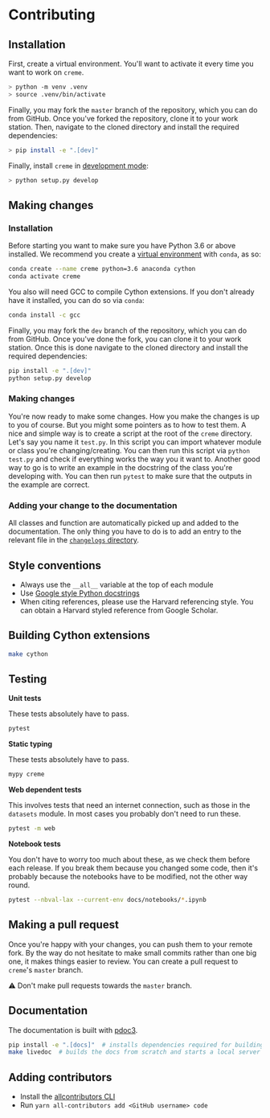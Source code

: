 # Contributing

## Installation

First, create a virtual environment. You'll want to activate it every time you want to work on `creme`.

```sh
> python -m venv .venv
> source .venv/bin/activate
```

Finally, you may fork the `master` branch of the repository, which you can do from GitHub. Once you've forked the repository, clone it to your work station. Then, navigate to the cloned directory and install the required dependencies:

```sh
> pip install -e ".[dev]"
```

Finally, install `creme` in [development mode](https://stackoverflow.com/questions/19048732/python-setup-py-develop-vs-install):

```sh
> python setup.py develop
```

## Making changes

### Installation

Before starting you want to make sure you have Python 3.6 or above installed. We recommend you create a [virtual environment](https://uoa-eresearch.github.io/eresearch-cookbook/recipe/2014/11/20/conda/) with `conda`, as so:

```sh
conda create --name creme python=3.6 anaconda cython
conda activate creme
```

You also will need GCC to compile Cython extensions. If you don't already have it installed, you can do so via `conda`:

```sh
conda install -c gcc
```

Finally, you may fork the `dev` branch of the repository, which you can do from GitHub. Once you've done the fork, you can clone it to your work station. Once this is done navigate to the cloned directory and install the required dependencies:

```sh
pip install -e ".[dev]"
python setup.py develop
```

### Making changes

You're now ready to make some changes. How you make the changes is up to you of course. But you might some pointers as to how to test them. A nice and simple way is to create a script at the root of the `creme` directory. Let's say you name it `test.py`. In this script you can import whatever module or class you're changing/creating. You can then run this script via `python test.py` and check if everything works the way you it want to. Another good way to go is to write an example in the docstring of the class you're developing with. You can then run `pytest` to make sure that the outputs in the example are correct.

### Adding your change to the documentation

All classes and function are automatically picked up and added to the documentation. The only thing you have to do is to add an entry to the relevant file in the [`changelogs` directory](docs/changelogs).


## Style conventions

- Always use the `__all__` variable at the top of each module
- Use [Google style Python docstrings](https://www.sphinx-doc.org/en/master/usage/extensions/example_google.html#example-google)
- When citing references, please use the Harvard referencing style. You can obtain a Harvard styled reference from Google Scholar.


## Building Cython extensions

```sh
make cython
```


## Testing

**Unit tests**

These tests absolutely have to pass.

```sh
pytest
```

**Static typing**

These tests absolutely have to pass.

```sh
mypy creme
```

**Web dependent tests**

This involves tests that need an internet connection, such as those in the `datasets` module. In most cases you probably don't need to run these.

```sh
pytest -m web
```

**Notebook tests**

You don't have to worry too much about these, as we check them before each release. If you break them because you changed some code, then it's probably because the notebooks have to be modified, not the other way round.

```sh
pytest --nbval-lax --current-env docs/notebooks/*.ipynb
```


## Making a pull request

Once you're happy with your changes, you can push them to your remote fork. By the way do not hesitate to make small commits rather than one big one, it makes things easier to review. You can create a pull request to `creme`'s `master` branch.

:warning: Don't make pull requests towards the `master` branch.


## Documentation

The documentation is built with [pdoc3](https://pdoc3.github.io/pdoc/).

```sh
pip install -e ".[docs]"  # installs dependencies required for building the docs
make livedoc  # builds the docs from scratch and starts a local server
```


## Adding contributors

- Install the [allcontributors CLI](https://allcontributors.org/docs/en/cli/installation)
- Run `yarn all-contributors add <GitHub username> code`

